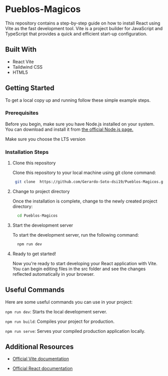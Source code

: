 # Pueblos-Magicos

This repository contains a step-by-step guide on how to install React using Vite as the fast development tool. Vite is a project builder for JavaScript and TypeScript that provides a quick and efficient start-up configuration.

## Built With
- React Vite
- Taildwind CSS
- HTML5

## Getting Started

To get a local copy up and running follow  these simple example steps.

### Prerequisites

Before you begin, make sure you have Node.js installed on your system. You can download and install it from <a href ="https://nodejs.org/en"> the official Node.js page.</a>

Make sure you choose the LTS version


### Installation Steps

1. Clone this repository

   Clone this repository to your local machine using git clone command:
   
   ```sh
    git clone  https://github.com/Gerardo-Soto-dsi19/Pueblos-Magicos.git
   ```
2. Change to project directory

   Once the installation is complete, change to the newly created project directory:

    ```sh
      cd Pueblos-Magicos
    ```
3. Start the development server

    To start the development server, run the following command:
  
    ```sh
      npm run dev
    ```

4. Ready to get started!

    Now you're ready to start developing your React application with Vite. You can begin editing files in the src folder and see the changes reflected automatically in your browser.

## Useful Commands

Here are some useful commands you can use in your project:

`npm run dev`: Starts the local development server.

`npm run build`: Compiles your project for production.

`npm run serve`: Serves your compiled production application locally.

## Additional Resources

- <a href="https://vitejs.dev/guide/"> Official Vite documentation </a>

- <a href="https://react.dev/learn">Official React documentation</a>

